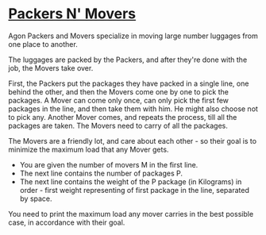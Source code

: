# [Packers N' Movers][link]

Agon Packers and Movers specialize in moving large number luggages from one place to another.

The luggages are packed by the Packers, and after they're done with the job, the Movers take over.

First, the Packers put the packages they have packed in a single line, one behind the other, and then the Movers come one by one to pick the packages. A Mover can come only once, can only pick the first few packages in the line, and then take them with him. He might also choose not to pick any. Another Mover comes, and repeats the process, till all the packages are taken. The Movers need to carry of all the packages.

The Movers are a friendly lot, and care about each other - so their goal is to minimize the maximum load that any Mover gets.

- You are given the number of movers M in the first line.
- The next line contains the number of packages P.
- The next line contains the weight of the P package (in Kilograms) in order - first weight representing of first package in the line, separated by space.

You need to print the maximum load any mover carries in the best possible case, in accordance with their goal.

[link]: https://www.hackerearth.com/practice/algorithms/dynamic-programming/2-dimensional/practice-problems/algorithm/packers-n-movers/
